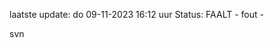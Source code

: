 laatste update: 
do 09-11-2023 16:12   uur 
Status: FAALT - fout - 
<div class="service R">svn</div>